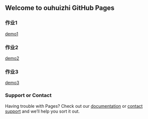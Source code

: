 ## Welcome to ouhuizhi GitHub Pages

### 作业1
[demo1](https://ouhuizhi.github.io/San/demo1/dist/)

### 作业2
[demo2](https://ouhuizhi.github.io/San/demo2/dist/)

### 作业3
[demo3](https://ouhuizhi.github.io/San/demo3/dist/)

### Support or Contact

Having trouble with Pages? Check out our [documentation](https://help.github.com/categories/github-pages-basics/) or [contact support](https://github.com/contact) and we’ll help you sort it out.
